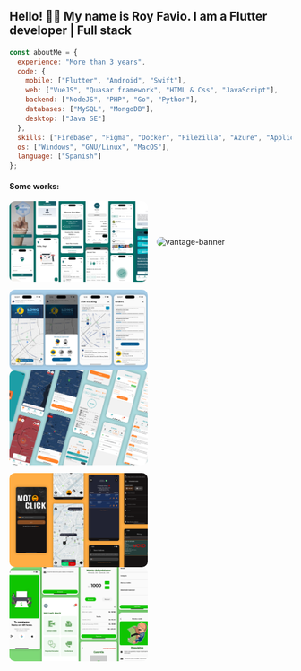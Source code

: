 ## Hello! 👋🏼 My name is Roy Favio. I am a Flutter developer | Full stack

```javascript
const aboutMe = {
  experience: "More than 3 years",
  code: {
    mobile: ["Flutter", "Android", "Swift"],
    web: ["VueJS", "Quasar framework", "HTML & Css", "JavaScript"],
    backend: ["NodeJS", "PHP", "Go", "Python"],
    databases: ["MySQL", "MongoDB"],
    desktop: ["Java SE"]
  },
  skills: ["Firebase", "Figma", "Docker", "Filezilla", "Azure", "Application deployment"],
  os: ["Windows", "GNU/Linux", "MacOS"],
  language: ["Spanish"]
};
```

#### Some works:
<p>
   <img
      align="center"
      alt="meddefend-banner"
      width="49%"
      style="border-radius: 10px;"
      src="https://github.com/rofviv/rofviv/blob/main/assets/meddefend/Meddefend.png?raw=true"
   />
   &nbsp;&nbsp;
   <img
      align="center"
      alt="vantage-banner"
      width="49%"
      style="border-radius: 10px;"
      src="https://github.com/rofviv/rofviv/blob/main/assets/vantage/vantage-banner.png?raw=true"
   />
</p>

<p>
   <img
      align="center"
      alt="quickdrop-banner"
      width="49%"
      style="border-radius: 10px;"
      src="https://github.com/rofviv/rofviv/blob/main/assets/quickdrop/quickdrop-banner.png?raw=true"
   />
   &nbsp;&nbsp;
   <img
      align="center"
      alt="motoclick-driver-banner"
      width="49%"
      style="border-radius: 10px;"
      src="https://github.com/rofviv/rofviv/blob/main/assets/motoclick-driver/motoclick-driver-banner.png?raw=true"
   />
</p>

<p>
   <img
      align="center"
      alt="motoclick-banner"
      width="49%"
      style="border-radius: 10px;"
      src="https://github.com/rofviv/rofviv/blob/main/assets/motoclick/motoclick-banner.png?raw=true"
   />
   &nbsp;&nbsp;
   <img
      align="center"
      alt="mr-cash-banner"
      width="49%"
      style="border-radius: 10px;"
      src="https://github.com/rofviv/rofviv/blob/main/assets/mr-cash/mr-cash-banner.png?raw=true"
   />
</p>

